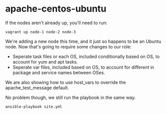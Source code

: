 # apache-centos-ubuntu

If the nodes aren't already up, you'll need to run:

	vagrant up node-1 node-2 node-3
	
	
We're adding a new node this time, and it just so happens to be an Ubuntu node.  Now that's going to require some changes to our role:

* Seperate task files or each OS, included conditionally based on OS, to account for yum and apt tasks.
* Seperate var files, included based on OS, to account for different in package and service names between OSes.


We are also showing how to use host_vars to override the apache_test_message default.

No problem though, we still run the playbook in the same way.


	ansible-playbook site.yml